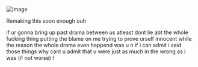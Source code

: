 ![image](https://github.com/user-attachments/assets/b352b177-edb7-41ad-9ccf-dddadd9aeb22)


Remaking this soon enough ouh



if ur gonna bring up past drama between us atleast dont lie abt the whole fucking thing putting the blame on me trying to prove urself innocent while the reason the whole drama even happend was u n if i can admit i said those things why cant u admit that u were just as much in the wrong as i was (if not worse) !
